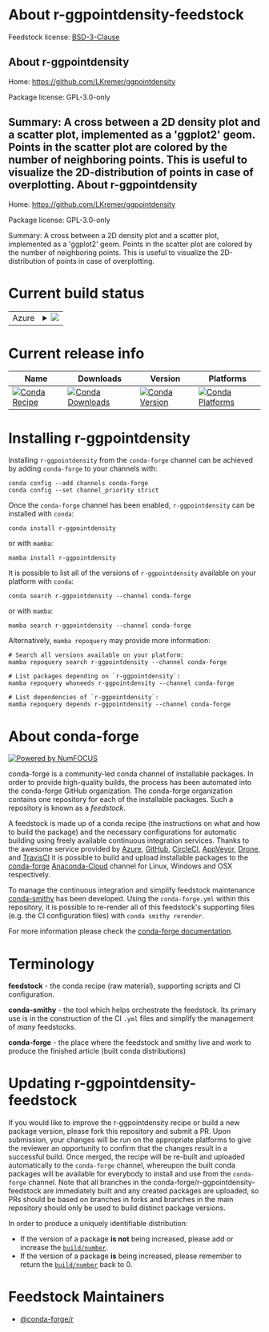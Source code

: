 About r-ggpointdensity-feedstock
================================

Feedstock license: [BSD-3-Clause](https://github.com/conda-forge/r-ggpointdensity-feedstock/blob/main/LICENSE.txt)

About r-ggpointdensity
----------------------

Home: https://github.com/LKremer/ggpointdensity

Package license: GPL-3.0-only

Summary: A cross between a 2D density plot and a scatter plot, implemented as a 'ggplot2' geom. Points in the scatter plot are  colored by the number of neighboring points. This is useful to visualize the 2D-distribution of points in case of overplotting.
About r-ggpointdensity
----------------------

Home: https://github.com/LKremer/ggpointdensity

Package license: GPL-3.0-only

Summary: A cross between a 2D density plot and a scatter plot, implemented as a 'ggplot2' geom. Points in the scatter plot are  colored by the number of neighboring points. This is useful to visualize the 2D-distribution of points in case of overplotting.

Current build status
====================


<table>
    
  <tr>
    <td>Azure</td>
    <td>
      <details>
        <summary>
          <a href="https://dev.azure.com/conda-forge/feedstock-builds/_build/latest?definitionId=7809&branchName=main">
            <img src="https://dev.azure.com/conda-forge/feedstock-builds/_apis/build/status/r-ggpointdensity-feedstock?branchName=main">
          </a>
        </summary>
        <table>
          <thead><tr><th>Variant</th><th>Status</th></tr></thead>
          <tbody><tr>
              <td>linux_64_r_base4.2</td>
              <td>
                <a href="https://dev.azure.com/conda-forge/feedstock-builds/_build/latest?definitionId=7809&branchName=main">
                  <img src="https://dev.azure.com/conda-forge/feedstock-builds/_apis/build/status/r-ggpointdensity-feedstock?branchName=main&jobName=linux&configuration=linux%20linux_64_r_base4.2" alt="variant">
                </a>
              </td>
            </tr><tr>
              <td>linux_64_r_base4.3</td>
              <td>
                <a href="https://dev.azure.com/conda-forge/feedstock-builds/_build/latest?definitionId=7809&branchName=main">
                  <img src="https://dev.azure.com/conda-forge/feedstock-builds/_apis/build/status/r-ggpointdensity-feedstock?branchName=main&jobName=linux&configuration=linux%20linux_64_r_base4.3" alt="variant">
                </a>
              </td>
            </tr><tr>
              <td>osx_64_r_base4.2</td>
              <td>
                <a href="https://dev.azure.com/conda-forge/feedstock-builds/_build/latest?definitionId=7809&branchName=main">
                  <img src="https://dev.azure.com/conda-forge/feedstock-builds/_apis/build/status/r-ggpointdensity-feedstock?branchName=main&jobName=osx&configuration=osx%20osx_64_r_base4.2" alt="variant">
                </a>
              </td>
            </tr><tr>
              <td>osx_64_r_base4.3</td>
              <td>
                <a href="https://dev.azure.com/conda-forge/feedstock-builds/_build/latest?definitionId=7809&branchName=main">
                  <img src="https://dev.azure.com/conda-forge/feedstock-builds/_apis/build/status/r-ggpointdensity-feedstock?branchName=main&jobName=osx&configuration=osx%20osx_64_r_base4.3" alt="variant">
                </a>
              </td>
            </tr><tr>
              <td>win_64</td>
              <td>
                <a href="https://dev.azure.com/conda-forge/feedstock-builds/_build/latest?definitionId=7809&branchName=main">
                  <img src="https://dev.azure.com/conda-forge/feedstock-builds/_apis/build/status/r-ggpointdensity-feedstock?branchName=main&jobName=win&configuration=win%20win_64_" alt="variant">
                </a>
              </td>
            </tr>
          </tbody>
        </table>
      </details>
    </td>
  </tr>
</table>

Current release info
====================

| Name | Downloads | Version | Platforms |
| --- | --- | --- | --- |
| [![Conda Recipe](https://img.shields.io/badge/recipe-r--ggpointdensity-green.svg)](https://anaconda.org/conda-forge/r-ggpointdensity) | [![Conda Downloads](https://img.shields.io/conda/dn/conda-forge/r-ggpointdensity.svg)](https://anaconda.org/conda-forge/r-ggpointdensity) | [![Conda Version](https://img.shields.io/conda/vn/conda-forge/r-ggpointdensity.svg)](https://anaconda.org/conda-forge/r-ggpointdensity) | [![Conda Platforms](https://img.shields.io/conda/pn/conda-forge/r-ggpointdensity.svg)](https://anaconda.org/conda-forge/r-ggpointdensity) |

Installing r-ggpointdensity
===========================

Installing `r-ggpointdensity` from the `conda-forge` channel can be achieved by adding `conda-forge` to your channels with:

```
conda config --add channels conda-forge
conda config --set channel_priority strict
```

Once the `conda-forge` channel has been enabled, `r-ggpointdensity` can be installed with `conda`:

```
conda install r-ggpointdensity
```

or with `mamba`:

```
mamba install r-ggpointdensity
```

It is possible to list all of the versions of `r-ggpointdensity` available on your platform with `conda`:

```
conda search r-ggpointdensity --channel conda-forge
```

or with `mamba`:

```
mamba search r-ggpointdensity --channel conda-forge
```

Alternatively, `mamba repoquery` may provide more information:

```
# Search all versions available on your platform:
mamba repoquery search r-ggpointdensity --channel conda-forge

# List packages depending on `r-ggpointdensity`:
mamba repoquery whoneeds r-ggpointdensity --channel conda-forge

# List dependencies of `r-ggpointdensity`:
mamba repoquery depends r-ggpointdensity --channel conda-forge
```


About conda-forge
=================

[![Powered by
NumFOCUS](https://img.shields.io/badge/powered%20by-NumFOCUS-orange.svg?style=flat&colorA=E1523D&colorB=007D8A)](https://numfocus.org)

conda-forge is a community-led conda channel of installable packages.
In order to provide high-quality builds, the process has been automated into the
conda-forge GitHub organization. The conda-forge organization contains one repository
for each of the installable packages. Such a repository is known as a *feedstock*.

A feedstock is made up of a conda recipe (the instructions on what and how to build
the package) and the necessary configurations for automatic building using freely
available continuous integration services. Thanks to the awesome service provided by
[Azure](https://azure.microsoft.com/en-us/services/devops/), [GitHub](https://github.com/),
[CircleCI](https://circleci.com/), [AppVeyor](https://www.appveyor.com/),
[Drone](https://cloud.drone.io/welcome), and [TravisCI](https://travis-ci.com/)
it is possible to build and upload installable packages to the
[conda-forge](https://anaconda.org/conda-forge) [Anaconda-Cloud](https://anaconda.org/)
channel for Linux, Windows and OSX respectively.

To manage the continuous integration and simplify feedstock maintenance
[conda-smithy](https://github.com/conda-forge/conda-smithy) has been developed.
Using the ``conda-forge.yml`` within this repository, it is possible to re-render all of
this feedstock's supporting files (e.g. the CI configuration files) with ``conda smithy rerender``.

For more information please check the [conda-forge documentation](https://conda-forge.org/docs/).

Terminology
===========

**feedstock** - the conda recipe (raw material), supporting scripts and CI configuration.

**conda-smithy** - the tool which helps orchestrate the feedstock.
                   Its primary use is in the construction of the CI ``.yml`` files
                   and simplify the management of *many* feedstocks.

**conda-forge** - the place where the feedstock and smithy live and work to
                  produce the finished article (built conda distributions)


Updating r-ggpointdensity-feedstock
===================================

If you would like to improve the r-ggpointdensity recipe or build a new
package version, please fork this repository and submit a PR. Upon submission,
your changes will be run on the appropriate platforms to give the reviewer an
opportunity to confirm that the changes result in a successful build. Once
merged, the recipe will be re-built and uploaded automatically to the
`conda-forge` channel, whereupon the built conda packages will be available for
everybody to install and use from the `conda-forge` channel.
Note that all branches in the conda-forge/r-ggpointdensity-feedstock are
immediately built and any created packages are uploaded, so PRs should be based
on branches in forks and branches in the main repository should only be used to
build distinct package versions.

In order to produce a uniquely identifiable distribution:
 * If the version of a package **is not** being increased, please add or increase
   the [``build/number``](https://docs.conda.io/projects/conda-build/en/latest/resources/define-metadata.html#build-number-and-string).
 * If the version of a package **is** being increased, please remember to return
   the [``build/number``](https://docs.conda.io/projects/conda-build/en/latest/resources/define-metadata.html#build-number-and-string)
   back to 0.

Feedstock Maintainers
=====================

* [@conda-forge/r](https://github.com/conda-forge/r/)

